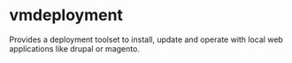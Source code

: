 vmdeployment
============

Provides a deployment toolset to install, update and operate with local web applications like drupal or magento.
